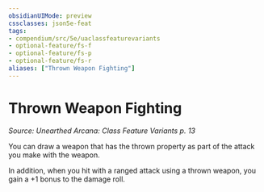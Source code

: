 ```yaml
---
obsidianUIMode: preview
cssclasses: json5e-feat
tags:
- compendium/src/5e/uaclassfeaturevariants
- optional-feature/fs-f
- optional-feature/fs-p
- optional-feature/fs-r
aliases: ["Thrown Weapon Fighting"]
---
```

# Thrown Weapon Fighting
*Source: Unearthed Arcana: Class Feature Variants p. 13*  

You can draw a weapon that has the thrown property as part of the attack you make with the weapon.

In addition, when you hit with a ranged attack using a thrown weapon, you gain a +1 bonus to the damage roll.